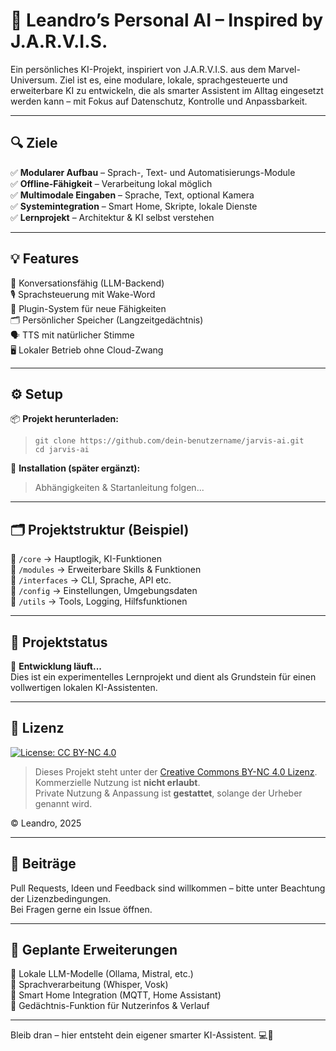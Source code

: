 # 🧠 Leandro’s Personal AI – Inspired by J.A.R.V.I.S.

Ein persönliches KI-Projekt, inspiriert von J.A.R.V.I.S. aus dem Marvel-Universum. Ziel ist es, eine modulare, lokale, sprachgesteuerte und erweiterbare KI zu entwickeln, die als smarter Assistent im Alltag eingesetzt werden kann – mit Fokus auf Datenschutz, Kontrolle und Anpassbarkeit.

---

## 🔍 Ziele

✅ **Modularer Aufbau** – Sprach-, Text- und Automatisierungs-Module  
✅ **Offline-Fähigkeit** – Verarbeitung lokal möglich  
✅ **Multimodale Eingaben** – Sprache, Text, optional Kamera  
✅ **Systemintegration** – Smart Home, Skripte, lokale Dienste  
✅ **Lernprojekt** – Architektur & KI selbst verstehen

---

## 💡 Features

🧠 Konversationsfähig (LLM-Backend)  
🎙️ Sprachsteuerung mit Wake-Word  
🧩 Plugin-System für neue Fähigkeiten  
🗂️ Persönlicher Speicher (Langzeitgedächtnis)  
🗣️ TTS mit natürlicher Stimme  
🖥️ Lokaler Betrieb ohne Cloud-Zwang

---

## ⚙️ Setup

📦 **Projekt herunterladen:**
> `git clone https://github.com/dein-benutzername/jarvis-ai.git`  
> `cd jarvis-ai`

🔧 **Installation (später ergänzt):**  
> Abhängigkeiten & Startanleitung folgen...

---

## 🗂️ Projektstruktur (Beispiel)

📁 `/core` → Hauptlogik, KI-Funktionen  
📁 `/modules` → Erweiterbare Skills & Funktionen  
📁 `/interfaces` → CLI, Sprache, API etc.  
📁 `/config` → Einstellungen, Umgebungsdaten  
📁 `/utils` → Tools, Logging, Hilfsfunktionen

---

## 🧪 Projektstatus

🚧 **Entwicklung läuft...**  
Dies ist ein experimentelles Lernprojekt und dient als Grundstein für einen vollwertigen lokalen KI-Assistenten.

---

## 📄 Lizenz

[![License: CC BY-NC 4.0](https://licensebuttons.net/l/by-nc/4.0/88x31.png)](https://creativecommons.org/licenses/by-nc/4.0/)

> Dieses Projekt steht unter der [Creative Commons BY-NC 4.0 Lizenz](https://creativecommons.org/licenses/by-nc/4.0/).  
> Kommerzielle Nutzung ist **nicht erlaubt**.  
> Private Nutzung & Anpassung ist **gestattet**, solange der Urheber genannt wird.

© Leandro, 2025

---

## 🤝 Beiträge

Pull Requests, Ideen und Feedback sind willkommen – bitte unter Beachtung der Lizenzbedingungen.  
Bei Fragen gerne ein Issue öffnen.

---

## 💬 Geplante Erweiterungen

🔹 Lokale LLM-Modelle (Ollama, Mistral, etc.)  
🔹 Sprachverarbeitung (Whisper, Vosk)  
🔹 Smart Home Integration (MQTT, Home Assistant)  
🔹 Gedächtnis-Funktion für Nutzerinfos & Verlauf

---

Bleib dran – hier entsteht dein eigener smarter KI-Assistent. 💻🧠
